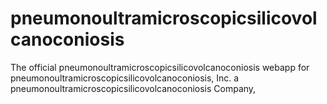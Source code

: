 # pneumonoultramicroscopicsilicovolcanoconiosis
The official pneumonoultramicroscopicsilicovolcanoconiosis webapp for pneumonoultramicroscopicsilicovolcanoconiosis, Inc. a pneumonoultramicroscopicsilicovolcanoconiosis Company,
